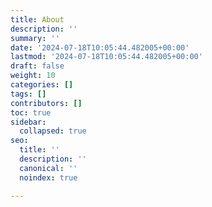 ```yaml
---
title: About
description: ''
summary: ''
date: '2024-07-18T10:05:44.482005+00:00'
lastmod: '2024-07-18T10:05:44.482005+00:00'
draft: false
weight: 10
categories: []
tags: []
contributors: []
toc: true
sidebar:
  collapsed: true
seo:
  title: ''
  description: ''
  canonical: ''
  noindex: true

---
```

